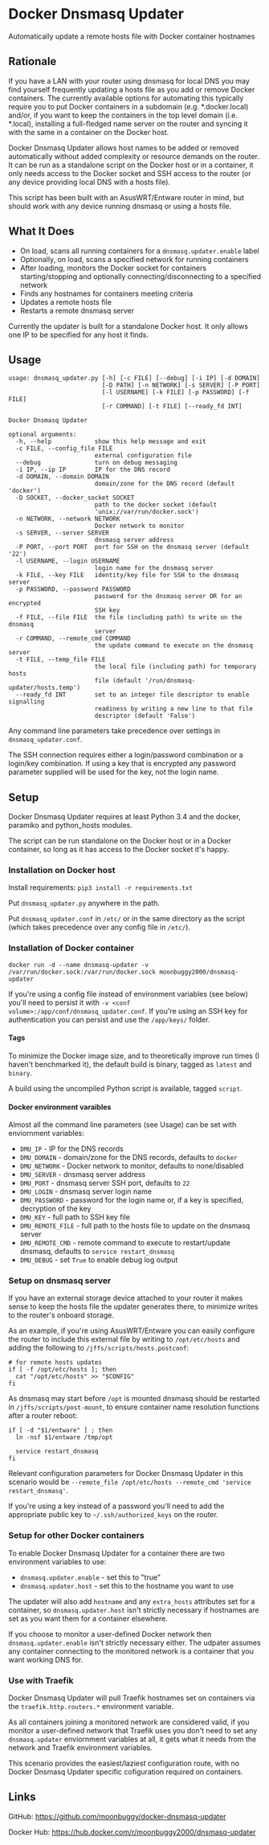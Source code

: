 # Docker Dnsmasq Updater
Automatically update a remote hosts file with Docker container hostnames

## Rationale

If you have a LAN with your router using dnsmasq for local DNS you may find yourself frequently updating a hosts file as you add or remove Docker containers. The currently available options for automating this typically require you to put Docker containers in a subdomain (e.g. *.docker.local) and/or, if you want to keep the containers in the top level domain (i.e. *.local), installing a full-fledged name server on the router and syncing it with the same in a container on the Docker host.

Docker Dnsmasq Updater allows host names to be added or removed automatically without added complexity or resource demands on the router. It can be run as a standalone script on the Docker host or in a container, it only needs access to the Docker socket and SSH access to the router (or any device providing local DNS with a hosts file).

This script has been built with an AsusWRT/Entware router in mind, but should work with any device running dnsmasq or using a hosts file.

## What It Does

- On load, scans all running containers for a `dnsmasq.updater.enable` label
- Optionally, on load, scans a specified network for running containers
- After loading, monitors the Docker socket for containers starting/stopping and optionally connecting/disconnecting to a specified network
- Finds any hostnames for containers meeting criteria
- Updates a remote hosts file
- Restarts a remote dnsmasq server

Currently the updater is built for a standalone Docker host. It only allows one IP to be specified for any host it finds.

## Usage

```
usage: dnsmasq_updater.py [-h] [-c FILE] [--debug] [-i IP] [-d DOMAIN]
                          [-D PATH] [-n NETWORK] [-s SERVER] [-P PORT]
                          [-l USERNAME] [-k FILE] [-p PASSWORD] [-f FILE]
                          [-r COMMAND] [-t FILE] [--ready_fd INT]

Docker Dnsmasq Updater

optional arguments:
  -h, --help            show this help message and exit
  -c FILE, --config_file FILE
                        external configuration file
  --debug               turn on debug messaging
  -i IP, --ip IP        IP for the DNS record
  -d DOMAIN, --domain DOMAIN
                        domain/zone for the DNS record (default 'docker')
  -D SOCKET, --docker_socket SOCKET
                        path to the docker socket (default
                        'unix://var/run/docker.sock')
  -n NETWORK, --network NETWORK
                        Docker network to monitor
  -s SERVER, --server SERVER
                        dnsmasq server address
  -P PORT, --port PORT  port for SSH on the dnsmasq server (default '22')
  -l USERNAME, --login USERNAME
                        login name for the dnsmasq server
  -k FILE, --key FILE   identity/key file for SSH to the dnsmasq server
  -p PASSWORD, --password PASSWORD
                        password for the dnsmasq server OR for an encrypted
                        SSH key
  -f FILE, --file FILE  the file (including path) to write on the dnsmasq
                        server
  -r COMMAND, --remote_cmd COMMAND
                        the update command to execute on the dnsmasq server
  -t FILE, --temp_file FILE
                        the local file (including path) for temporary hosts
                        file (default '/run/dnsmasq-updater/hosts.temp')
  --ready_fd INT        set to an integer file descriptor to enable signalling
                        readiness by writing a new line to that file
                        descriptor (default 'False')

```

Any command line parameters take precedence over settings in `dnsmasq_updater.conf`.

The SSH connection requires either a login/password combination or a login/key combination. If using a key that is encrypted any password parameter supplied will be used for the key, not the login name.

## Setup

Docker Dnsmasq Updater requires at least Python 3.4 and the docker, paramiko and python_hosts modules.

The script can be run standalone on the Docker host or in a Docker container, so long as it has access to the Docker socket it's happy.

### Installation on Docker host

Install requirements: `pip3 install -r requirements.txt`

Put `dnsmasq_updater.py` anywhere in the path.

Put `dnsmasq_updater.conf` in `/etc/` or in the same directory as the script (which takes precedence over any config file in `/etc/`).

### Installation of Docker container

```
docker run -d --name dnsmasq-updater -v /var/run/docker.sock:/var/run/docker.sock moonbuggy2000/dnsmasq-updater
```

If you're using a config file instead of environment variables (see below) you'll need to persist it with `-v <conf volume>:/app/conf/dnsmasq_updater.conf`. If you're using an SSH key for authentication you can persist and use the `/app/keys/` folder.

#### Tags

To minimize the Docker image size, and to theoretically improve run times (I haven't benchmarked it), the default build is binary, tagged as `latest` and `binary`.

A build using the uncompiled Python script is available, tagged `script`.

#### Docker environment varaibles

Almost all the command line parameters (see Usage) can be set with enviornment variables:

* `DMU_IP`          - IP for the DNS records
* `DMU_DOMAIN`      - domain/zone for the DNS records, defaults to `docker`
* `DMU_NETWORK`     - Docker network to monitor, defaults to none/disabled
* `DMU_SERVER`      - dnsmasq server address
* `DMU_PORT`        - dnsmasq server SSH port, defaults to `22`
* `DMU_LOGIN`       - dnsmasq server login name
* `DMU_PASSWORD`    - password for the login name or, if a key is specified, decryption of the key
* `DMU_KEY`         - full path to SSH key file
* `DMU_REMOTE_FILE` - full path to the hosts file to update on the dnsmasq server
* `DMU_REMOTE_CMD`  - remote command to execute to restart/update dnsmasq, defaults to `service restart_dnsmasq`
* `DMU_DEBUG`       - set `True` to enable debug log output

### Setup on dnsmasq server

If you have an external storage device attached to your router it makes sense to keep the hosts file the updater generates there, to minimize writes to the router's onboard storage.

As an example, if you're using AsusWRT/Entware you can easily configure the router to include this external file by writing to `/opt/etc/hosts` and adding the following to `/jffs/scripts/hosts.postconf`:

```
# for remote hosts updates
if [ -f /opt/etc/hosts ]; then
  cat "/opt/etc/hosts" >> "$CONFIG"
fi
```

As dnsmasq may start before `/opt` is mounted dnsmasq should be restarted in `/jffs/scripts/post-mount`, to ensure container name resolution functions after a router reboot:

```
if [ -d "$1/entware" ] ; then
  ln -nsf $1/entware /tmp/opt

  service restart_dnsmasq
fi
```

Relevant configuration parameters for Docker Dnsmasq Updater in this scenario would be `--remote_file /opt/etc/hosts --remote_cmd 'service restart_dnsmasq'`.

If you're using a key instead of a password you'll need to add the appropriate public key to `~/.ssh/authorized_keys` on the router.

### Setup for other Docker containers

To enable Docker Dnsmasq Updater for a container there are two environment variables to use:

* `dnsmasq.updater.enable` - set this to "true"
* `dnsmasq.updater.host`   - set this to the hostname you want to use

The updater will also add `hostname` and any `extra_hosts` attributes set for a container, so `dnsmasq.updater.host` isn't strictly necessary if hostnames are set as you want them for a container elsewhere.

If you choose to monitor a user-defined Docker network then `dnsmasq.updater.enable` isn't strictly necessary either. The udpater assumes any container connecting to the monitored network is a container that you want working DNS for.

### Use with Traefik

Docker Dnsmasq Updater will pull Traefik hostnames set on containers via the `traefik.http.routers.*` environment variable. 

As all containers joining a monitored network are considered valid, if you monitor a user-defined network that Traefik uses you don't need to set any `dnsmasq.updater` enviornment variables at all, it gets what it needs from the network and Traefik environment variables.

This scenario provides the easiest/laziest configuration route, with no Docker Dnsmasq Updater specific cofiguration required on containers.

## Links

GitHub: https://github.com/moonbuggy/docker-dnsmasq-updater

Docker Hub: https://hub.docker.com/r/moonbuggy2000/dnsmasq-updater